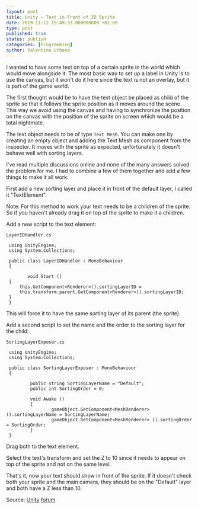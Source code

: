 ```yaml
---
layout: post
title: Unity - Text in Front of 2D Sprite
date: 2019-11-12 19:49:33.000000000 +01:00
type: post
published: true
status: publish
categories: [Programming]
author: Valentino Urbano
---
```


I wanted to have some text on top of a certain sprite in the world which would move alongside it. The most basic way to set up a label in Unity is to use the canvas, but it won't do it here since the text is not an overlay, but it is part of the game world.

The first thought would be to have the text object be placed as child of the sprite so that it follows the sprite position as it moves around the scene. This way we avoid using the canvas and having to synchronize the position on the canvas with the position of the sprite on screen which would be a total nightmate.

The text object needs to be of type `Text Mesh`. You can make one by creating an empty object and adding the Text Mesh as component from the inspector. It moves with the sprite as expected, unfortunately it doesn't behave well with sorting layers.

I've read multiple discussions online and none of the many answers solved the problem for me. I had to combine a few of them together and add a few things to make it all work:

First add a new sorting layer and place it in front of the default layer, I called it "TextElement".

Note: For this method to work your text needs to be a children of the sprite. So if you haven't already drag it on top of the sprite to make it a children.

Add a new script to the text element:

`LayerIDHandler.cs`

```
 using UnityEngine;
 using System.Collections;

 public class LayerIDHandler : MonoBehaviour
 {

        void Start ()
 {
     this.GetComponent<Renderer>().sortingLayerID =
     this.transform.parent.GetComponent<Renderer>().sortingLayerID;
 }
 }
```

This will force it to have the same sorting layer of its parent (the sprite).

Add a second script to set the name and the order to the sorting layer for the child:

`SortingLayerExposer.cs`

```
 using UnityEngine;
 using System.Collections;

 public class SortingLayerExposer : MonoBehaviour
 {

         public string SortingLayerName = "Default";
         public int SortingOrder = 0;

         void Awake ()
         {
                 gameObject.GetComponent<MeshRenderer> ().sortingLayerName = SortingLayerName;
                 gameObject.GetComponent<MeshRenderer> ().sortingOrder = SortingOrder;
         }
 }
```

Drag both to the text element.

Select the text's transform and set the Z to 10 since it needs to appear on top of the sprite and not on the same level.

That's it, now your text should show in front of the sprite. If it doesn't check both your sprite and the main camera, they should be on the "Default" layer and both have a Z less than 10.


Source:
[Unity](https://forum.unity3d.com/threads/using-non-sprites-with-the-new-sorting-layers.211822/) [forum](http://answers.unity3d.com/questions/575342/how-to-draw-text-over-sprite.html)
